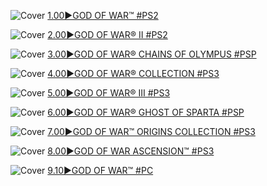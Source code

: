 <!--

<details>
<summary>layout: page
title: "God of War"
permalink: https://jeuxsf.github.io/JSF/@sony/godofwar/

</details>
  
#### hidden field with metadata

-->

![Cover](https://www.mobygames.com/images/covers/l/198187-god-of-war-playstation-2-front-cover.png)
[1.00►GOD OF WAR™ #PS2]()

![Cover](https://www.mobygames.com/images/covers/l/84332-god-of-war-ii-playstation-2-front-cover.png)
[2.00►GOD OF WAR® II #PS2]()

![Cover](https://www.mobygames.com/images/covers/l/112228-god-of-war-chains-of-olympus-psp-front-cover.png)
[3.00►GOD OF WAR® CHAINS OF OLYMPUS #PSP]()

![Cover](https://www.mobygames.com/images/covers/l/170530-god-of-war-collection-playstation-3-front-cover.jpg)
[4.00►GOD OF WAR® COLLECTION #PS3]()

![Cover](https://www.mobygames.com/images/covers/l/179583-god-of-war-iii-playstation-3-front-cover.jpg)
[5.00►GOD OF WAR® III #PS3]()

![Cover](https://www.mobygames.com/images/covers/l/277493-god-of-war-ghost-of-sparta-psp-front-cover.jpg)
[6.00►GOD OF WAR® GHOST OF SPARTA #PSP]()

![Cover](https://www.mobygames.com/images/covers/l/228840-god-of-war-origins-collection-playstation-3-front-cover.jpg)
[7.00►GOD OF WAR™ ORIGINS COLLECTION #PS3]()

![Cover](https://www.mobygames.com/images/covers/l/371714-god-of-war-ascension-playstation-3-front-cover.png)
[8.00►GOD OF WAR ASCENSION™ #PS3]()

![Cover](https://www.mobygames.com/images/covers/l/474565-god-of-war-playstation-4-front-cover.png)
[9.10►GOD OF WAR™ #PC]()
